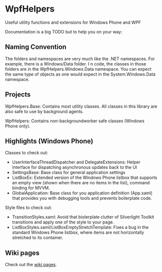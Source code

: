 WpfHelpers
===========================

Useful utility functions and extensions for Windows Phone and WPF

Documentation is a big TODO but to help you on your way:

Naming Convention
---------------------------
The folders and namespaces are very much like the .NET namespaces. For example, there is a Windows/Data folder. I
n code, the classes in those folders are in the WpfHelpers.Windows.Data namespace. You can expect the same type of objects as one would expect in the System.Windows.Data namespace.

Projects
---------------------------
WpfHelpers.Base: Contains most utility classes. All classes in this library are also safe to use by background agents.

WpfHelpers: Contains non-backgroundworker safe classes (Windows Phone only).


Highlights (Windows Phone)
---------------------------

Classes to check out:
- UserInterfaceThreadDispatcher and DelegateExtensions: Helper interface for dispatching asynchronous updates back to the UI
- SettingsBase: Base class for general application settings
- ListBoxEx: Extended version of the Windows Phone listbox that supports an empty view (shown when there are no items in the list), command binding for MVVM.
- GlobalApplication: Base class for you application definition (App.xaml) that provides you with debugging tools and prevents boilerplate code.

Style files to check out:
- TransitionStyles.xaml: Avoid that biolerplate clutter of Silverlight Toolkit transitions and apply one of the style to your page.
- ListBoxStyles.xaml/ListBoxEmptyStretchTemplate: Fixes a bug in the standard Windows Phone listbox, where items are not horizontally stretched to its container.


Wiki pages
----------------------------
Check out the [wiki pages](https://github.com/Sebazzz/SDammann.WindowsPhone.Utils/wiki).